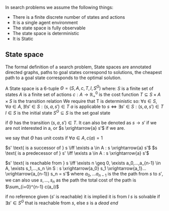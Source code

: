 In search problems we assume the following things: 

* There is a finite discrete number of states and actions
* It is a single agent environment 
* The state space is fully observable
* The state space is deterministic 
* It is Static

## State space
The formal definition of a search problem, State spaces are annotated directed graphs, paths to goal states correspond to solutions, the cheapest path to a goal state corresponds to the optimal solution.

A State space is a 6-tuple $\Theta = (S,A,c,T,I,S^G)$ where:
$S \text{ is a finite set of states}$ 
$A \text{ is a finite set of actions}$ 
$c: A \to \mathbb{R}_+^0 \text{ is the cost function}$
$T \subseteq S \times A \times S \text{ is the transition relation}$
We require that T is deterministic so:
$\forall s \in S, \forall a \in A, \exists! s' \in S : (s,a,s') \in T$
$a \text{ is applicable to } s \iff \exists s' \in S : (s,a,s') \in T$
$I \in S \text{ is the initial state}$
$S^G \subseteq S \text{ is the set goal state}$


if $\Theta$ has the transition $(s,a,s') \in T$. It can also be denoted as $s \rightarrow s'$ if we are not interested in a, or $s \xrightarrow{a} s'$  if we are.

we say that $\Theta$ has unit costs if $\forall a \in A, c(a) = 1$

$s' \text{ is a successor of } s \iff \exists a \in A : s \xrightarrow{a} s'$
$s \text{ is a predecessor of } s' \iff \exists a \in A : s \xrightarrow{a} s'$

$s' \text{ is reachable from } s \iff \exists n \geq 0, \exists a_0,...,a_{n-1} \in A, \exists s_1,...,s_n \in S : s \xrightarrow{a_0} s_1 \xrightarrow{a_1}... \xrightarrow{a_{n-1}} s_n = s'$
where $a_0,... a_{n-1}$ is the the path from $s \text{ to } s'$, we can also use $s,... ,s_n$ as the path
the total cost of the path is $\sum_{i=0}^{n-1} c(a_i)$


if no reference given ($s'$ is reachable) it is implied it is from $I$
$s$ is solvable if $\exists s' \in S^G$ that is reachable from $s$, else $s$ is a _dead end_


